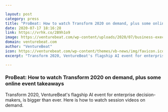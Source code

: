 ```yaml
---

layout: post
category: press
title: "ProBeat: How to watch Transform 2020 on demand, plus some online event takeaways"
date: 2020-07-17 18:16:28
link: https://vrhk.co/2B9h1o9
image: https://venturebeat.com/wp-content/uploads/2020/07/business-exec-red.jpg?w=1200&strip=all
domain: venturebeat.com
author: "VentureBeat"
icon: https://venturebeat.com/wp-content/themes/vb-news/img/favicon.ico
excerpt: "Transform 2020, VentureBeat's flagship AI event for enterprise decision-makers, is bigger than ever. Here is how to watch session videos on demand."

---
```


### ProBeat: How to watch Transform 2020 on demand, plus some online event takeaways

Transform 2020, VentureBeat's flagship AI event for enterprise decision-makers, is bigger than ever. Here is how to watch session videos on demand.